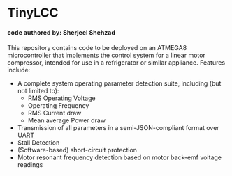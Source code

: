 # TinyLCC
#### code authored by: Sherjeel Shehzad

This repository contains code to be deployed on an ATMEGA8 microcontroller that implements the control system for a linear motor compressor, intended for use in a refrigerator or similar appliance. Features include:
* A complete system operating parameter detection suite, including (but not limited to):
  * RMS Operating Voltage
  * Operating Frequency
  * RMS Current draw
  * Mean average Power draw
* Transmission of all parameters in a semi-JSON-compliant format over UART
* Stall Detection
* (Software-based) short-circuit protection
* Motor resonant frequency detection based on motor back-emf voltage readings
